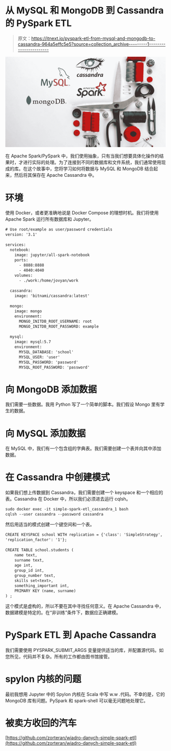 # 从 MySQL 和 MongoDB 到 Cassandra 的 PySpark ETL

> 原文：<https://itnext.io/pyspark-etl-from-mysql-and-mongodb-to-cassandra-964a5effc5e5?source=collection_archive---------1----------------------->

![](img/75a09271adb41e03bfddf3e8da14e572.png)

在 Apache Spark/PySpark 中，我们使用抽象，只有当我们想要具体化操作的结果时，才进行实际的处理。为了连接到不同的数据库和文件系统，我们通常使用现成的库。在这个故事中，您将学习如何将数据与 MySQL 和 MongoDB 结合起来，然后将其保存在 Apache Cassandra 中。

# 环境

使用 Docker，或者更准确地说是 Docker Compose 的理想时机。我们将使用 Apache Spark 运行所有数据库和 Jupyter。

```
# Use root/example as user/password credentials
version: '3.1'

services:
  notebook:
    image: jupyter/all-spark-notebook
    ports:
      - 8888:8888
      - 4040:4040
    volumes:
      - ./work:/home/jovyan/work

  cassandra:
    image: 'bitnami/cassandra:latest'

  mongo:
    image: mongo
    environment:
      MONGO_INITDB_ROOT_USERNAME: root
      MONGO_INITDB_ROOT_PASSWORD: example

  mysql:
    image: mysql:5.7
    environment:
      MYSQL_DATABASE: 'school'
      MYSQL_USER: 'user'
      MYSQL_PASSWORD: 'password'
      MYSQL_ROOT_PASSWORD: 'password'
```

# 向 MongoDB 添加数据

我们需要一些数据。我用 Python 写了一个简单的脚本。我们假设 Mongo 里有学生的数据。

# 向 MySQL 添加数据

在 MySQL 中，我们有一个包含组的字典表。我们需要创建一个表并向其中添加数据。

# 在 Cassandra 中创建模式

如果我们想上传数据到 Cassandra，我们需要创建一个 keyspace 和一个相应的表。Cassandra 在 Docker 中，所以我们必须进去运行 cqlsh。

```
sudo docker exec -it simple-spark-etl_cassandra_1 bash
cqlsh --user cassandra --password cassandra
```

然后用适当的模式创建一个键空间和一个表。

```
CREATE KEYSPACE school WITH replication = {'class': 'SimpleStrategy', 'replication_factor': '1'};

CREATE TABLE school.students (
    name text,
    surname text,
    age int,
    group_id int,
    group_number text,
    skills set<text>,
    something_important int,
    PRIMARY KEY (name, surname)
) ;
```

这个模式是虚构的，所以不要在其中寻找任何意义。在 Apache Cassandra 中，数据建模是特定的。在“非训练”条件下，数据应正确建模。

# PySpark ETL 到 Apache Cassandra

我们需要使用 PYSPARK_SUBMIT_ARGS 变量提供适当的库，并配置源代码。如您所见，代码并不复杂。所有的工作都由图书馆接管。

# spylon 内核的问题

最初我想用 Jupyter 中的 Spylon 内核在 Scala 中写 w.w .代码。不幸的是，它的 MongoDB 库有问题。PySpark 和 spark-shell 可以毫无问题地处理它。

# 被卖方收回的汽车

[https://github.com/zorteran/wiadro-danych-simple-spark-etl](https://github.com/zorteran/wiadro-danych-simple-spark-etl)